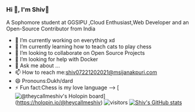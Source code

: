 ### Hi 👋, I'm Shiv👋
A Sophomore student at GGSIPU ,Cloud Enthusiast,Web Developer and an Open-Source Contributor from India
- 🔭 I’m currently working on everything xd
- 🌱 I’m currently learning how to teach cats to play chess
- 👯 I’m looking to collaborate on Open Source Projects
- 🤔 I’m looking for help with Docker
- 💬 Ask me about ...
- 📫 How to reach me:shiv07221202021@msijanakpuri.com
- 😄 Pronouns:Dukh/dard
- ⚡ Fun fact:Chess is my love language
-->
[![@theycallmeshiv's Holopin board](https://holopin.me/heycallmeshiv)] (https://holopin.io/@heycallmeshiv)
![visitors](https://visitor-badge.laobi.icu/badge?page_id=helloshiv01.visitor-badge)
[![Shiv's GitHub stats](https://github-readme-stats.vercel.app/api?username=helloshiv01)](https://github.com/helloshiv01/github-readme-stats)
